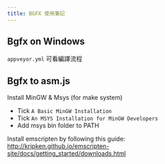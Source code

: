 ```yaml
---
title: BGFX 使用筆記
---
```


## Bgfx on Windows

`appveyor.yml` 可看編譯流程

## Bgfx to asm.js

Install MinGW & Msys (for make system)

- Tick `A Basic MinGW Installation`
- Tick `An MSYS Installation for MinGW Developers`
- Add msys bin folder to PATH

Install emscripten by following this guide:
<http://kripken.github.io/emscripten-site/docs/getting_started/downloads.html>


